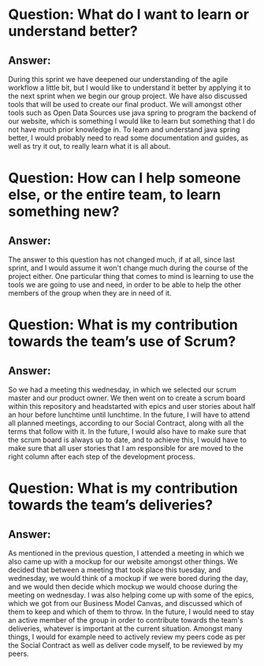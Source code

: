 # Question: What do I want to learn or understand better?
## Answer: 
During this sprint we have deepened our understanding of the agile workflow
a little bit, but I would like to understand it better by applying it to the
next sprint when we begin our group project. We have also discussed tools
that will be used to create our final product. We will amongst other tools
such as Open Data Sources use java spring to program the backend of our 
website, which is something I would like to learn but something that I do
not have much prior knowledge in. To learn and understand java spring 
better, I would probably need to read some documentation and guides, as well
as try it out, to really learn what it is all about. 

# Question: How can I help someone else, or the entire team, to learn something new?
## Answer: 
The answer to this question has not changed much, if at all, since last sprint,
and I would assume it won't change much during the course of the project either.
One particular thing that comes to mind is learning to use the tools we are going 
to use and need, in order to be able to help the other members of the group when
they are in need of it.

# Question: What is my contribution towards the team’s use of Scrum?
## Answer: 
So we had a meeting this wednesday, in which we selected our scrum master
and our product owner. We then went on to create a scrum board within
this repository and headstarted with epics and user stories about
half an hour before lunchtime until lunchtime. In the future, I will
have to attend all planned meetings, according to our Social Contract,
along with all the terms that follow with it. In the future, I would also
have to make sure that the scrum board is always up to date, and to achieve
this, I would have to make sure that all user stories that I am responsible
for are moved to the right column after each step of the development process.

# Question: What is my contribution towards the team’s deliveries?
## Answer: 
As mentioned in the previous question, I attended a meeting in which we
also came up with a mockup for our website amongst other things. We decided
that between a meeting that took place this tuesday, and wednesday, we would
think of a mockup if we were bored during the day, and we would then decide
which mockup we would choose during the meeting on wednesday. I was also
helping come up with some of the epics, which we got from our Business Model
Canvas, and discussed which of them to keep and which of them to throw. 
In the future, I would need to stay an active member of the group in order
to contribute towards the team's deliveries, whatever is important at 
the current situation. Amongst many things, I would for example need to 
actively review my peers code as per the Social Contract as well as deliver 
code myself, to be reviewed by my peers.
